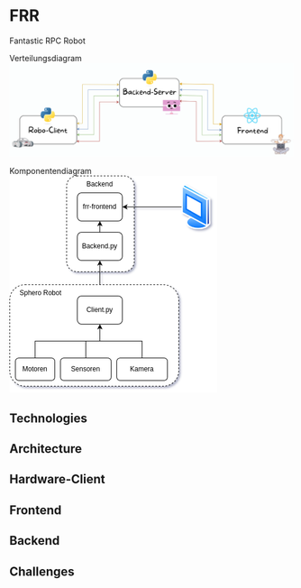 # FRR
Fantastic RPC Robot

Verteilungsdiagram
<img src="FRR-architecture.png">

Komponentendiagram
<img src="Komponenten.png">

## Technologies

## Architecture

## Hardware-Client

## Frontend

## Backend

## Challenges

